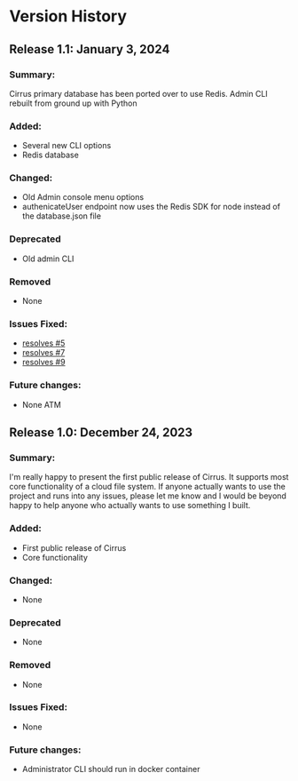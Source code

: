 # Version History 


## Release 1.1: January 3, 2024

### Summary:
Cirrus primary database has been ported over to use Redis. Admin CLI rebuilt from ground up with Python

### Added:
- Several new CLI options
- Redis database

### Changed:
- Old Admin console menu options
- authenicateUser endpoint now uses the Redis SDK for node instead of the database.json file

### Deprecated
- Old admin CLI

### Removed
- None
### Issues Fixed:
- [resolves #5](https://github.com/ReeseHatfield/Cirrus/issues/5)
- [resolves #7](https://github.com/ReeseHatfield/Cirrus/issues/7)
- [resolves #9](https://github.com/ReeseHatfield/Cirrus/issues/9)

### Future changes:
- None ATM


## Release 1.0: December 24, 2023

### Summary:
I'm really happy to present the first public release of Cirrus. It supports most core functionality of a cloud file system. If anyone actually wants to use the project and runs into any issues, please let me know and I would be beyond happy to help anyone who actually wants to use something I built.

### Added:
- First public release of Cirrus
- Core functionality

### Changed:
- None

### Deprecated
- None

### Removed
- None

### Issues Fixed:
- None

### Future changes:
- Administrator CLI should run in docker container




